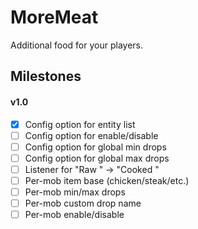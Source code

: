 # MoreMeat

Additional food for your players.

## Milestones

#### v1.0

- [x] Config option for entity list
- [ ] Config option for enable/disable
- [ ] Config option for global min drops
- [ ] Config option for global max drops
- [ ] Listener for "Raw <Meat>" -> "Cooked <Meat>"
- [ ] Per-mob item base (chicken/steak/etc.)
- [ ] Per-mob min/max drops
- [ ] Per-mob custom drop name
- [ ] Per-mob enable/disable